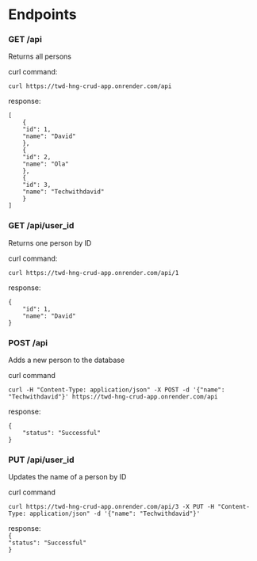 # Endpoints

### GET /api
Returns all persons

curl command:
```
curl https://twd-hng-crud-app.onrender.com/api
```

response:
```
[
    {
	"id": 1,
	"name": "David"
    },
    {
	"id": 2,
	"name": "Ola"
    },
    {
	"id": 3,
	"name": "Techwithdavid"
    }
]
```

### GET /api/user_id
Returns one person by ID

curl command:
```
curl https://twd-hng-crud-app.onrender.com/api/1
```

response:
```
{
    "id": 1,
    "name": "David"
}
```

### POST /api
Adds a new person to the database

curl command
```
curl -H "Content-Type: application/json" -X POST -d '{"name": "Techwithdavid"}' https://twd-hng-crud-app.onrender.com/api
```

response:
```
{
    "status": "Successful"
}
```

### PUT /api/user_id
Updates the name of a person by ID

curl command
```
curl https://twd-hng-crud-app.onrender.com/api/3 -X PUT -H "Content-Type: application/json" -d '{"name": "Techwithdavid"}'
```

response:
```                                                                         {                                                                               "status": "Successful"                                                  }                                                                           ```


